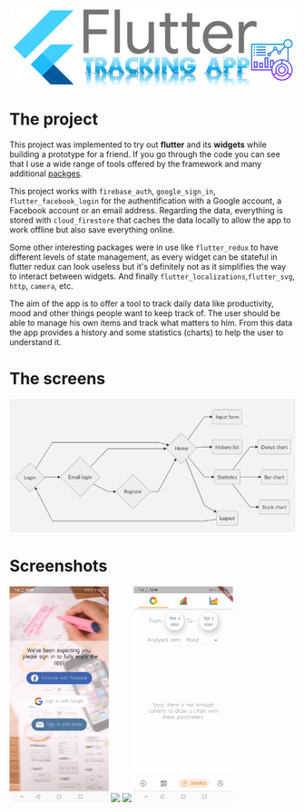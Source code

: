 ![Image](images/header.png)
# The project

This project was implemented to try out **flutter** and its **widgets** while building a prototype for a friend. If you go through the code you can see that I use a wide range of tools offered by the framework and many additional [packges](https://pub.dev/packages/). 

This project works with `firebase_auth`,  `google_sign_in`,  `flutter_facebook_login` for the authentification with a Google account, a Facebook account or an email address. Regarding the data, everything is stored with `cloud_firestore` that caches the data locally to allow the app to work offline but also save everything online. 

Some other interesting packages were in use like `flutter_redux` to have different levels of state management, as every widget can be stateful in flutter redux can look useless but it's definitely not as it simplifies the way to interact between widgets. And finally `flutter_localizations`,`flutter_svg`, `http`, `camera`, etc.

The aim of the app is to offer a tool to track daily data like productivity, mood and other things people want to keep track of. The user should be able to manage his own items and track what matters to him. From this data the app provides a history and some statistics (charts) to help the user to understand it.

# The screens
![Image](images/screens.png)

# Screenshots

<img src="images/login.gif" height="380em" />		<img src="images/input.gif" height="380em" />		<img src="images/history.gif" height="380em" />		<img src="images/statistics.gif" height="380em" />